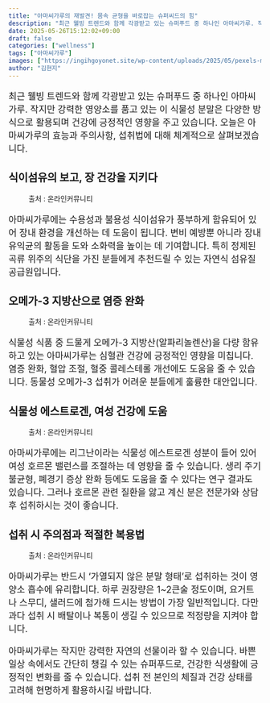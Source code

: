 ```yaml
---
title: "아마씨가루의 재발견! 몸속 균형을 바로잡는 슈퍼씨드의 힘"
description: "최근 웰빙 트렌드와 함께 각광받고 있는 슈퍼푸드 중 하나인 아마씨가루. 작지만 강력한 영양소를 품고 있는 이 식물성 분말은 다양한 방식으로 활용되며 건강에 긍정적인 영향을 주고 있습니다. 오늘은 아마씨가루의 효능과 주의사항, 섭취법에 대해 체계적으로 살펴보겠습니다."
date: 2025-05-26T15:12:02+09:00
draft: false
categories: ["wellness"]
tags: ["아마씨가루"]
images: ["https://ingihgoyonet.site/wp-content/uploads/2025/05/pexels-martabranco-1340116-1024x683.jpg", "https://ingihgoyonet.site/wp-content/uploads/2025/05/pexels-pixabay-208518-1024x683.jpg", "https://ingihgoyonet.site/wp-content/uploads/2025/05/pexels-elly-fairytale-3822723-1024x683.jpg", "https://ingihgoyonet.site/wp-content/uploads/2025/05/pexels-olly-3807733-1024x683.jpg"]
author: "김현지"
---
```


<p style="font-size:18px">최근 웰빙 트렌드와 함께 각광받고 있는 슈퍼푸드 중 하나인 아마씨가루. 작지만 강력한 영양소를 품고 있는 이 식물성 분말은 다양한 방식으로 활용되며 건강에 긍정적인 영향을 주고 있습니다. 오늘은 아마씨가루의 효능과 주의사항, 섭취법에 대해 체계적으로 살펴보겠습니다.</p> <h2 >식이섬유의 보고, 장 건강을 지키다</h2> <figure ><img src="https://ingihgoyonet.site/wp-content/uploads/2025/05/pexels-martabranco-1340116-1024x683.jpg" alt="" style="aspect-ratio:16/9;object-fit:cover"/><figcaption >출처 : 온라인커뮤니티</figcaption></figure> <p style="font-size:18px">아마씨가루에는 수용성과 불용성 식이섬유가 풍부하게 함유되어 있어 장내 환경을 개선하는 데 도움이 됩니다. 변비 예방뿐 아니라 장내 유익균의 활동을 도와 소화력을 높이는 데 기여합니다. 특히 정제된 곡류 위주의 식단을 가진 분들에게 추천드릴 수 있는 자연식 섬유질 공급원입니다.</p> <h2 >오메가-3 지방산으로 염증 완화</h2> <figure ><img src="https://ingihgoyonet.site/wp-content/uploads/2025/05/pexels-pixabay-208518-1024x683.jpg" alt="" style="aspect-ratio:16/9;object-fit:cover"/><figcaption >출처 : 온라인커뮤니티</figcaption></figure> <p style="font-size:18px">식물성 식품 중 드물게 오메가-3 지방산(알파리놀렌산)을 다량 함유하고 있는 아마씨가루는 심혈관 건강에 긍정적인 영향을 미칩니다. 염증 완화, 혈압 조절, 혈중 콜레스테롤 개선에도 도움을 줄 수 있습니다. 동물성 오메가-3 섭취가 어려운 분들에게 훌륭한 대안입니다.</p> <h2 >식물성 에스트로겐, 여성 건강에 도움</h2> <figure ><img src="https://ingihgoyonet.site/wp-content/uploads/2025/05/pexels-elly-fairytale-3822723-1024x683.jpg" alt="" style="aspect-ratio:16/9;object-fit:cover"/><figcaption >출처 : 온라인커뮤니티</figcaption></figure> <p style="font-size:18px">아마씨가루에는 리그난이라는 식물성 에스트로겐 성분이 들어 있어 여성 호르몬 밸런스를 조절하는 데 영향을 줄 수 있습니다. 생리 주기 불균형, 폐경기 증상 완화 등에도 도움을 줄 수 있다는 연구 결과도 있습니다. 그러나 호르몬 관련 질환을 앓고 계신 분은 전문가와 상담 후 섭취하시는 것이 좋습니다.</p> <h2 >섭취 시 주의점과 적절한 복용법</h2> <figure ><img src="https://ingihgoyonet.site/wp-content/uploads/2025/05/pexels-olly-3807733-1024x683.jpg" alt="" style="aspect-ratio:16/9;object-fit:cover"/><figcaption >출처 : 온라인커뮤니티</figcaption></figure> <p style="font-size:18px">아마씨가루는 반드시 ‘가열되지 않은 분말 형태’로 섭취하는 것이 영양소 흡수에 유리합니다. 하루 권장량은 1~2큰술 정도이며, 요거트나 스무디, 샐러드에 첨가해 드시는 방법이 가장 일반적입니다. 다만 과다 섭취 시 배탈이나 복통이 생길 수 있으므로 적정량을 지켜야 합니다.</p> <p style="font-size:18px">아마씨가루는 작지만 강력한 자연의 선물이라 할 수 있습니다. 바쁜 일상 속에서도 간단히 챙길 수 있는 슈퍼푸드로, 건강한 식생활에 긍정적인 변화를 줄 수 있습니다. 섭취 전 본인의 체질과 건강 상태를 고려해 현명하게 활용하시길 바랍니다.</p>